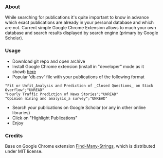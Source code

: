 ### About

While searching for publications it's quite important to know in advance which exact publications are already in your personal database and which are not. Current simple Google Chrome Extension allows to much your own database and search results displayed by search engine (primary by Google Scholar). 

### Usage

* Download git repo and open archive
* Install Google Chrome extension (install in "developer" mode as it showb [here](http://lifehacker.com/install-chrome-extensions-from-outside-the-store-with-d-1596918011)
* Popular 'db.csv' file with your publications of the following format
```csv
"Fit or Unfit_Analysis and Prediction of _Closed Questions_ on Stack Overflow";"UNREAD"
"Hourly Traffic Prediction of News Stories";"UNREAD"
"Opinion mining and analysis_a survey";"UNREAD"
```
* Search your publications on Google Scholar (or any in other online libraries)
* Click on "Highlight Publications"
* Enjoy

### Credits

Base on Google Chrome extension [Find-Many-Strings](https://github.com/psankar/Find-Many-Strings), which is distributed under MIT license.

